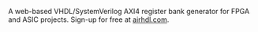 A web-based VHDL/SystemVerilog AXI4 register bank generator for FPGA and ASIC projects. Sign-up for free at [airhdl.com](https://airhdl.com).
